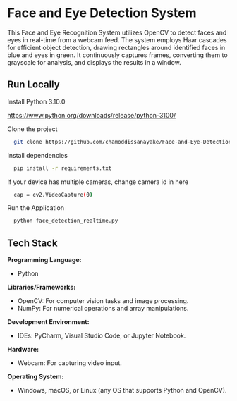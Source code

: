 
# Face and Eye Detection System


This Face and Eye Recognition System utilizes OpenCV to detect faces and eyes in real-time from a webcam feed. The system employs Haar cascades for efficient object detection, drawing rectangles around identified faces in blue and eyes in green. It continuously captures frames, converting them to grayscale for analysis, and displays the results in a window.
## Run Locally

Install Python 3.10.0

https://www.python.org/downloads/release/python-3100/


Clone the project

```bash
  git clone https://github.com/chamoddissanayake/Face-and-Eye-Detection-System.git
```

Install dependencies

```bash
  pip install -r requirements.txt
```

If your device has multiple cameras, change camera id in here

```bash
  cap = cv2.VideoCapture(0)
```

Run the Application

```bash
  python face_detection_realtime.py
```
## Tech Stack

**Programming Language:**
* Python

**Libraries/Frameworks:**

* OpenCV: For computer vision tasks and image processing.
* NumPy: For numerical operations and array manipulations.

**Development Environment:**

* IDEs: PyCharm, Visual Studio Code, or Jupyter Notebook.

**Hardware:**

* Webcam: For capturing video input.


**Operating System:**

* Windows, macOS, or Linux (any OS that supports Python and OpenCV).